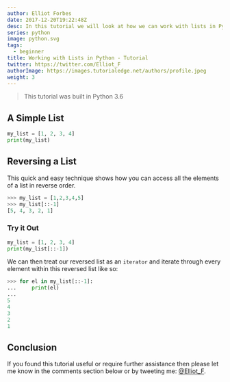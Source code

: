 ```yaml
---
author: Elliot Forbes
date: 2017-12-20T19:22:48Z
desc: In this tutorial we will look at how we can work with lists in Python
series: python
image: python.svg
tags:
  - beginner
title: Working with Lists in Python - Tutorial
twitter: https://twitter.com/Elliot_F
authorImage: https://images.tutorialedge.net/authors/profile.jpeg
weight: 3
---
```


> This tutorial was built in Python 3.6

## A Simple List

```py
my_list = [1, 2, 3, 4] 
print(my_list)
```

## Reversing a List

This quick and easy technique shows how you can access all the elements of a
list in reverse order.

```py
>>> my_list = [1,2,3,4,5]
>>> my_list[::-1]
[5, 4, 3, 2, 1]
```

### Try it Out

```py
my_list = [1, 2, 3, 4] 
print(my_list[::-1])
```

We can then treat our reversed list as an `iterator` and iterate through every
element within this reversed list like so:

```py
>>> for el in my_list[::-1]:
...     print(el)
...
5
4
3
2
1
```

## Conclusion

If you found this tutorial useful or require further assistance then please let
me know in the comments section below or by tweeting me:
[@Elliot_F](https://twitter.com/elliot_f).

